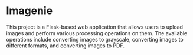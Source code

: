 # Imagenie
 This project is a Flask-based web application that allows users to upload images and perform various processing operations on them. The available operations include converting images to grayscale, converting images to different formats, and converting images to PDF.
